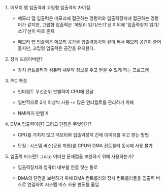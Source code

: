 1. 메모리 맵 입출력과 고립형 입출력의 차이점
   
   * 메모리 맵 입출력은 메모리에 접근하는 명령어와 입출력장치에 접근하는 명령어가 같지만, 고립형 입출력은 '메모리 읽기/쓰기'선 이외에 '입출력장치 읽기/쓰기'선이 따로 존재
   
   * 메모리 맵 입출력은 메모리 공간을 입출력장치와 같이 써서 메모리 공간이 줄어들지만, 고립형 입출력은 공간을 유지한다.

2. 장치 드라이버란?
   
   * 장치 컨트롤러가 컴퓨터 내부와 정보를 주고 받을 수 있게 하는 프로그램

3. PIC 특징
   
   * 인터럽트 우선순위 판별하여 CPU에 전달
   
   * 일반적으로 2개 이상씩 사용 -> 많은 인터럽트를 관리하기 위해
   
   * NMI까지 판별 X

4. DMA 입출력이란? 그리고 단점은 무엇인가?
   
   * CPU를 거치지 않고 메모리와 입출력장치 간에 데이터를 주고 받는 방법
   
   * 단점 : 시스템 버스(공용 자원)를 CPU와 DMA 컨트롤러 동시에 사용 불가

5. 입출력 버스란? 그리고 어떠한 문제점을 보완하기 위해 사용하는가?
   
   * 입출력장치와 컴퓨터 내부를 연결 짓는 통로
   
   * DMA의 단점을 보완하기 위해 DMA 컨트롤러와 장치 컨트롤러들을 입출력 버스로 연결하여 시스템 버스 사용 빈도를 줄임
